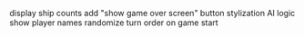 display ship counts
add "show game over screen" button
stylization
AI logic
show player names
randomize turn order on game start